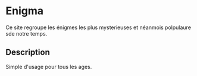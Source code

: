 # Enigma

Ce site regroupe les énigmes les plus mysterieuses et néanmois polpulaure sde notre temps.

## Description

Simple d'usage pour tous les ages.